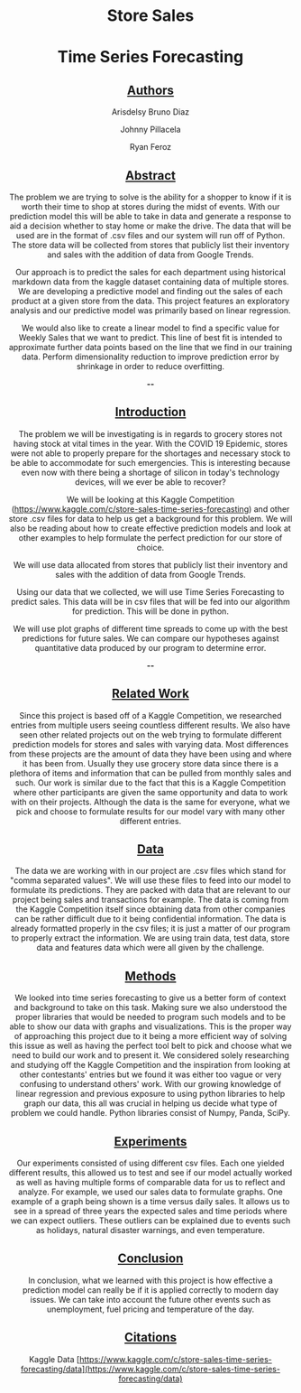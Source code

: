 <div align="center">

# **Store Sales**
# **Time Series Forecasting**

## <u>**Authors**</u> 

Arisdelsy Bruno Diaz

Johnny Pillacela

Ryan Feroz

## <u>**Abstract**</u>

The problem we are trying to solve is the ability for a shopper to know if it is worth their time to shop at stores during the midst of events. With our prediction model this will be able to take in data and generate a response to aid a decision whether to stay home or make the drive. The data that will be used are in the format of .csv files and our system will run off of Python. The store data will be collected from stores that publicly list their inventory and sales with the addition of data from Google Trends.

Our approach is to predict the sales for each department using historical markdown data from the kaggle dataset containing data of multiple stores. We are developing a predictive model and finding out the sales of each product at a given store from the data. This project features an exploratory analysis and our predictive model was primarily based on linear regression.

We would also like to create a linear model to find a specific value for Weekly Sales that we want to predict. This line of best fit is intended to approximate further data points based on the line that we find in our training data. Perform dimensionality reduction to improve prediction error by shrinkage in order to reduce overfitting.

**--**


## <u>**Introduction**</u>

The problem we will be investigating is in regards to grocery stores not having stock at vital times in the year. With the COVID 19 Epidemic, stores were not able to properly prepare for the shortages and necessary stock to be able to accommodate for such emergencies. This is interesting because even now with there being a shortage of silicon in today&#39;s technology devices, will we ever be able to recover?

We will be looking at this Kaggle Competition (https://www.kaggle.com/c/store-sales-time-series-forecasting) and other store .csv files for data to help us get a background for this problem. We will also be reading about how to create effective prediction models and look at other examples to help formulate the perfect prediction for our store of choice.

We will use data allocated from stores that publicly list their inventory and sales with the addition of data from Google Trends.

Using our data that we collected, we will use Time Series Forecasting to predict sales. This data will be in csv files that will be fed into our algorithm for prediction. This will be done in python.

We will use plot graphs of different time spreads to come up with the best predictions for future sales. We can compare our hypotheses against quantitative data produced by our program to determine error.

**--**

## <u>**Related Work**</U>

Since this project is based off of a Kaggle Competition, we researched entries from multiple users seeing countless different results. We also have seen other related projects out on the web trying to formulate different prediction models for stores and sales with varying data. Most differences from these projects are the amount of data they have been using and where it has been from. Usually they use grocery store data since there is a plethora of items and information that can be pulled from monthly sales and such. Our work is similar due to the fact that this is a Kaggle Competition where other participants are given the same opportunity and data to work with on their projects. Although the data is the same for everyone, what we pick and choose to formulate results for our model vary with many other different entries.

## <u>**Data**</u>

The data we are working with in our project are .csv files which stand for &quot;comma separated values&quot;. We will use these files to feed into our model to formulate its predictions. They are packed with data that are relevant to our project being sales and transactions for example. The data is coming from the Kaggle Competition itself since obtaining data from other companies can be rather difficult due to it being confidential information. The data is already formatted properly in the csv files; it is just a matter of our program to properly extract the information. We are using train data, test data, store data and features data which were all given by the challenge.

## <u>**Methods**</u>

We looked into time series forecasting to give us a better form of context and background to take on this task. Making sure we also understood the proper libraries that would be needed to program such models and to be able to show our data with graphs and visualizations. This is the proper way of approaching this project due to it being a more efficient way of solving this issue as well as having the perfect tool belt to pick and choose what we need to build our work and to present it. We considered solely researching and studying off the Kaggle Competition and the inspiration from looking at other contestants&#39; entries but we found it was either too vague or very confusing to understand others&#39; work. With our growing knowledge of linear regression and previous exposure to using python libraries to help graph our data, this all was crucial in helping us decide what type of problem we could handle. Python libraries consist of Numpy, Panda, SciPy.

## <u>**Experiments**</u>

Our experiments consisted of using different csv files. Each one yielded different results, this allowed us to test and see if our model actually worked as well as having multiple forms of comparable data for us to reflect and analyze. For example, we used our sales data to formulate graphs. One example of a graph being shown is a time versus daily sales. It allows us to see in a spread of three years the expected sales and time periods where we can expect outliers. These outliers can be explained due to events such as holidays, natural disaster warnings, and even temperature.

## <u>**Conclusion**</u>

In conclusion, what we learned with this project is how effective a prediction model can really be if it is applied correctly to modern day issues. We can take into account the future other events such as unemployment, fuel pricing and temperature of the day.

## <u>**Citations**</u>

Kaggle Data [https://www.kaggle.com/c/store-sales-time-series-forecasting/data](https://www.kaggle.com/c/store-sales-time-series-forecasting/data)
